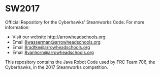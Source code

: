 # SW2017
Official Repository for the Cyberhawks' Steamworks Code. 
For more information:
- Visit our website http://arrowheadschools.org 
- Email 8wasserman@arrowheadschools.org 
- Email 8radtke@arrowheadschools.org
- Email 8vanhorn@arrowheadschools.org

This repository contains the Java Robot Code used by FRC Team 706, the Cyberhawks, in the 2017 Steamworks competition.
